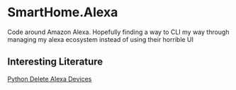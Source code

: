 # SmartHome.Alexa
Code around Amazon Alexa. Hopefully finding a way to CLI my way through managing my alexa ecosystem instead of using their horrible UI

## Interesting Literature
[Python Delete Alexa Devices](https://github.com/Shereef/Python-Delete-Alexa-Devices)
